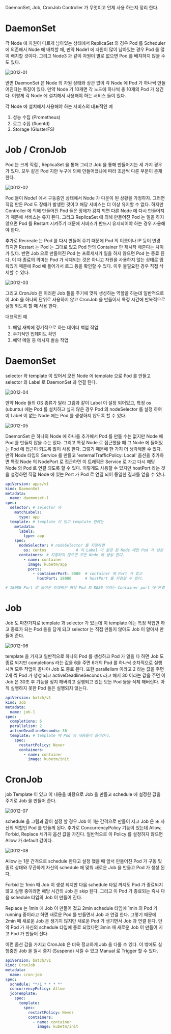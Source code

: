 DaemonSet, Job, CronJob Controller 가 무엇이고 언제 사용 하는지 정리 한다.

# DaemonSet

각 Node 에 자원이 다르게 남아있는 상태에서 ReplicaSet 의 경우 Pod 를 Scheduler 에 의존해서 Node 에 배치할 때, 만약 Node1 에 자원이 많이 남아있는 경우 Pod 를 많이 배치할
것이다. 그리고 Node3 과 같이 자원이 별로 없으면 Pod 를 배치하지 않을 수도 있다.

![0012-01](/tech-blog/resources/images/kubernetes/0012-01.png)

반면 DaemonSet 은 Node 의 자원 상태와 상관 없이 각 Node 에 Pod 가 하나씩 만들어진다는 특징이 있다. 만약 Node 가 10개면 각 노드에 하나씩 총 10개의 Pod 가 생긴다. 이렇게 각
Node 에 설치해서 사용해야 하는 서비스 들이 있다.

각 Node 에 설치해서 사용해야 하는 서비스의 대표적인 예

1. 성능 수집 (Prometheus)
2. 로그 수집 (fluentd)
3. Storage (GlusterFS)

# Job / CronJob

Pod 는 크게 직접 , ReplicaSet 을 통해 그리고 Job 을 통해 만들어지는 세 가지 경우가 있다. 모두 같은 Pod 지만 누구에 의해 만들어졌냐에 따라 조금씩 다른 부분이 존재 한다.

![0012-02](/tech-blog/resources/images/kubernetes/0012-02.png)

Pod 들이 Node1 에서 구동중인 상태에서 Node 가 다운이 된 상황을 가정하자. 그러면 직접 만든 Pod 도 장애가 발생한 것이고 해당 서비스는 더 이상 유지할 수 없다. 하지만 Controller 에 의해
만들어진 Pod 들은 장애가 감지 되면 다른 Node 에 다시 만들어지기 때문에 서비스는 유지 된다. 그리고 ReplicaSet 에 의해 만들어진 Pod 는 일을 하지 않으면 Pod 를 Restart 시켜주기 때문에
서비스가 반드시 유지되어야 하는 경우 사용해야 한다.

추가로 Recreate 는 Pod 를 다시 만들어 주기 때문에 Pod 의 이름이나 IP 등이 변경 되지만 Restart 는 Pod 는 그대로 있고 Pod 안의 Container 만 재시작 해준다는 차이가 있다. 반면
Job 으로 만들어진 Pod 는 프로세서가 일을 하지 않으면 Pod 는 종료 된다. 이 때 종료의 의미는 Pod 가 삭제되는 것은 아니고 자원을 사용하지 않는 상태로 멈춰있기 때문에 Pod 에 들어가서 로그 등을
확인할 수 있다. 이후 불필요한 경우 직접 삭제할 수 있다.

![0012-03](/tech-blog/resources/images/kubernetes/0012-03.png)

그리고 CronJob 은 이러한 Job 들을 주기에 맞춰 생성하는 역할을 하는데 일반적으로 이 Job 을 하나의 단위로 사용하지 않고 CronJob 을 만들어서 특정 시간에 반복적으로 실행 되도록 할 때 사용 한다.

대표적인 예

1. 매일 새벽에 정기적으로 하는 데이터 백업 작업
2. 주기적인 업데이트 확인
3. 예약 메일 등 메시지 발송 작업

# DaemonSet

selector 와 template 이 있어서 모든 Node 에 template 으로 Pod 를 만들고 selector 와 Label 로 DaemonSet 과 연결 된다.

![0012-04](/tech-blog/resources/images/kubernetes/0012-04.png)

만약 Node 들의 OS 종류가 달라 그림과 같이 Label 이 설정 되어있고, 특정 os (ubuntu) 에는 Pod 를 설치하고 싶지 않은 경우 Pod 의 nodeSelector 를 설정 하여 이 Label 이
없는 Node 에는 Pod 를 생성하지 않도록 할 수 있다.

![0012-05](/tech-blog/resources/images/kubernetes/0012-05.png)

DaemonSet 은 하나의 Node 에 하나를 추가해서 Pod 를 만들 수는 없지만 Node 에 Pod 를 만들지 않을 수는 있다. 그리고 특정 Node 로 접근했을 때 그 Node 에 들어있는 Pod 에 접근이
되도록 많이 사용 한다. 그렇기 때문에 한 가지 더 생각해볼 수 있다. 만약 Node 타입의 Service 를 만들고 'externalTrafficPolicy: Local' 옵션을 추가하면 특정 Node 의
NodePort 로 접근하면 이 트래픽은 Service 로 가고 다시 해당 Node 의 Pod 로 연결 되도록 할 수 있다. 이렇게도 사용할 수 있지만 hostPort 라는 것을 설정하면 직접 Node 에 있는
Port 가 Pod 로 연결 되어 동일한 결과를 얻을 수 있다.

```yml
apiVersion: apps/v1
kind: DaemonSet
metadata:
  name: daemonset-1
spec:
  selector: # selector 와
    matchLabels:
      type: app
  template: # template 이 있고 template 안에는
    metadata:
      labels:
        type: app
    spec:
      nodeSelector: # nodeSelector 를 지정하면
        os: centos             # 이 Label 이 설정 된 Node 에만 Pod 가 생성 한다.
      containers: # 지정하지 않으면 모든 Node 에 생성 한다.
        - name: container
          image: kubetm/app
          ports:
            - containerPort: 8080  # container 에 Port 가 있고
              hostPort: 18080      # hostPort 를 지정할 수 있다.

# 18080 Port 로 들어온 트래픽은 해당 Pod 의 8080 이라는 Container port 에 연결 된다.
```

# Job

Job 도 마찬가지로 template 과 selector 가 있는데 이 template 에는 특정 작업만 하고 종료가 되는 Pod 들을 담게 되고 selector 는 직접 만들지 않아도 Job 이 알아서 만들어
준다.

![0012-06](/tech-blog/resources/images/kubernetes/0012-06.png)

template 을 가지고 일반적으로 하나의 Pod 를 생성하고 Pod 가 일을 다 하면 Job 도 종료 되지만 completions 라는 값을 6을 주면 6개의 Pod 를 하나씩 순차적으로 실행 시켜 모두 작업이
끝나야 Job 도 종료 된다. 또한 parallelism 이라고 2 라는 값을 주면 2개 씩 Pod 가 생성 되고 activeDeadlineSeconds 라고 해서 30 이라는 값을 주면 이 Job 은 30초 후
기능을 정지 해버리고 실행되고 있는 모든 Pod 들을 삭제 해버린다. 아직 실행하지 못한 Pod 들은 실행되지 않는다.

```yml
apiVersion: batch/v1
kind: Job
metadata:
  name: job-1
spec:
  completions: 6
  parallelism: 2
  activeDeadlineSeconds: 30
  template: # template 에 Pod 의 내용들이 들어간다.
    spec:
      restartPolicy: Never
      containers:
        - name: container
          image: kubetm/init
```

# CronJob

job Template 이 있고 이 내용을 바탕으로 Job 을 만들고 schedule 에 설정한 값을 주기로 Job 을 만들어 준다.

![0012-07](/tech-blog/resources/images/kubernetes/0012-07.png)

schedule 을 그림과 같이 설정 할 경우 Job 이 1분 간격으로 만들어 지고 Job 은 또 자신의 역할인 Pod 를 만들게 된다. 추가로 ConcurrencyPolicy 기능이 있는데 Allow,
Forbid, Replace 세가지 옵션 값을 가진다. 일반적으로 이 Policy 를 설정하지 않으면 Allow 가 default 값이다.

![0012-08](/tech-blog/resources/images/kubernetes/0012-08.png)

Allow 는 1분 간격으로 schedule 한다고 설정 했을 때 앞서 만들어진 Pod 가 구동 및 종료 상태와 무관하게 자신의 schedule 에 맞춰 새로운 Job 을 만들고 Pod 가 생성 된다.

Forbid 는 1min 때 Job 이 생성 되지만 다음 schedule 타임 까지도 Pod 가 종료되지 않고 실행 중이라면 해당 시간의 Job 은 skip 된다. 그리고 이 Pod 가 종료되는 즉시 다음
schedule 타입의 Job 이 만들어 진다.

Replace 는 1min 에 Job 이 만들어 졌고 2min schedule 타임에 1min 의 Pod 가 running 중이라고 하면 새로운 Pod 를 만들면서 Job 과 연결 한다. 그렇기 때문에 2min 때
새로운 Job 은 생기지 않지만 새로운 Pod 가 생기면서 Job 과 연결 된다. 만약 Pod 가 자신의 schedule 타입에 종료 되었다면 3min 때 새로운 Job 이 만들어 지고 Pod 가 만들어 진다.

이런 옵션 값을 가지고 CronJob 은 더욱 정교하게 Job 을 다룰 수 있다. 이 밖에도 실행중인 Job 을 일시 중지 (Suspend) 시킬 수 있고 Manual 로 Trigger 할 수 있다.

```yml
apiVersion: batch/v1
kind: CronJob
metadata:
  name: cron-job
spec:
  schedule: "*/1 * * * *"
  concurrencyPolicy: Allow
  jobTemplate:
    spec:
      template:
        spec:
          restartPolicy: Never
          containers:
            - name: container
              image: kubetm/init
```
